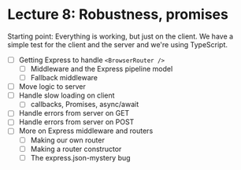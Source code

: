 Lecture 8: Robustness, promises
===============================

Starting point: Everything is working, but just on the client.
We have a simple test for the client and the server and we're
using TypeScript.

* [ ] Getting Express to handle `<BrowserRouter />`
  * [ ] Middleware and the Express pipeline model
  * [ ] Fallback middleware
* [ ] Move logic to server
* [ ] Handle slow loading on client
  * [ ] callbacks, Promises, async/await
* [ ] Handle errors from server on GET
* [ ] Handle errors from server on POST
* [ ] More on Express middleware and routers
  * [ ] Making our own router
  * [ ] Making a router constructor
  * [ ] The express.json-mystery bug
